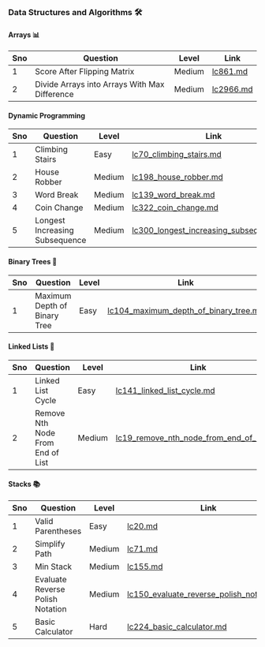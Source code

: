 ### Data Structures and Algorithms 🛠️

#### Arrays 📊

| Sno | Question                                         | Level  | Link                                                                                                 |
|-----|--------------------------------------------------|--------|------------------------------------------------------------------------------------------------------|
| 1   | Score After Flipping Matrix                     | Medium | [lc861.md](./arrays/lc861_score_after_flipping_matrix/lc861.md)                                      |
| 2   | Divide Arrays into Arrays With Max Difference   | Medium | [lc2966.md](./arrays/lc2966_divide_arrays_into_arrays_with_max_difference/lc2966.md)                |


#### Dynamic Programming

| Sno | Question                              | Level | Link                                                                                                     |
|-----|---------------------------------------|-------|----------------------------------------------------------------------------------------------------------|
| 1   | Climbing Stairs | Easy  | [lc70_climbing_stairs.md](./dynamic-programming/lc70_climbing_stairs/lc70_climbing_stairs.md) |
| 2   | House Robber | Medium  | [lc198_house_robber.md](./dynamic-programming/lc198_house_robber/lc198_house_robber.md) |
| 3   | Word Break | Medium  | [lc139_word_break.md](./dynamic-programming/lc139_word_break/lc139_word_break.md) |
| 4   | Coin Change | Medium  | [lc322_coin_change.md](./dynamic-programming/lc322_coin_change/lc322_coin_change.md) |
| 5   | Longest Increasing Subsequence | Medium  | [lc300_longest_increasing_subsequence.md](./dynamic-programming/lc300_longest_increasing_subsequence.md) |

#### Binary Trees 🌳

| Sno | Question                              | Level | Link                                                                                                     |
|-----|---------------------------------------|-------|----------------------------------------------------------------------------------------------------------|
| 1   | Maximum Depth of Binary Tree         | Easy  | [lc104_maximum_depth_of_binary_tree.md](./binary-trees/lc104_maximum_depth_of_binary_tree/lc104_maximum_depth_of_binary_tree.md) |

#### Linked Lists 🔗

| Sno | Question                                    | Level  | Link                                                                                           |
|-----|---------------------------------------------|--------|------------------------------------------------------------------------------------------------|
| 1   | Linked List Cycle                           | Easy   | [lc141_linked_list_cycle.md](./linked-lists/lc141_linked_list_cycle/lc141_linked_list_cycle.md) |
| 2   | Remove Nth Node From End of List           | Medium | [lc19_remove_nth_node_from_end_of_list.md](./linked-lists/lc19_remove_nth_node_from_end_of_list/lc19_remove_nth_node_from_end_of_list.md) |

#### Stacks 📚

| Sno | Question                                      | Level  | Link                                                               |
|-----|-----------------------------------------------|--------|--------------------------------------------------------------------|
| 1   | Valid Parentheses                             | Easy   | [lc20.md](./stacks/lc20_valid_parantheses/lc20.md)                 |
| 2   | Simplify Path                                 | Medium | [lc71.md](./stacks/lc71_simplify_path/lc71.md)                     |
| 3   | Min Stack                                     | Medium | [lc155.md](./stacks/lc155_min_stack/lc155.md)                      |
| 4   | Evaluate Reverse Polish Notation              | Medium | [lc150_evaluate_reverse_polish_notation.md](./stacks/lc150_evaluate_reverse_polish_notation/lc150_evaluate_reverse_polish_notation.md) |
| 5   | Basic Calculator                              | Hard   | [lc224_basic_calculator.md](./stacks/lc224_basic_calculator/lc224_basic_calculator.md) |
